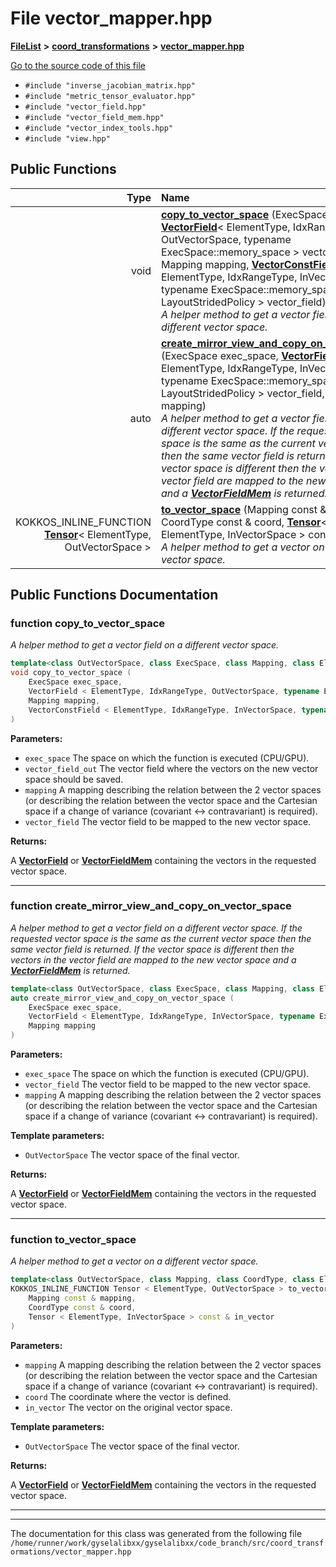 

# File vector\_mapper.hpp



[**FileList**](files.md) **>** [**coord\_transformations**](dir_67161c4ffadea73fddf46ea451c2f62c.md) **>** [**vector\_mapper.hpp**](vector__mapper_8hpp.md)

[Go to the source code of this file](vector__mapper_8hpp_source.md)



* `#include "inverse_jacobian_matrix.hpp"`
* `#include "metric_tensor_evaluator.hpp"`
* `#include "vector_field.hpp"`
* `#include "vector_field_mem.hpp"`
* `#include "vector_index_tools.hpp"`
* `#include "view.hpp"`





































## Public Functions

| Type | Name |
| ---: | :--- |
|  void | [**copy\_to\_vector\_space**](#function-copy_to_vector_space) (ExecSpace exec\_space, [**VectorField**](classVectorField.md)&lt; ElementType, IdxRangeType, OutVectorSpace, typename ExecSpace::memory\_space &gt; vector\_field\_out, Mapping mapping, [**VectorConstField**](classVectorField.md)&lt; ElementType, IdxRangeType, InVectorSpace, typename ExecSpace::memory\_space, LayoutStridedPolicy &gt; vector\_field) <br>_A helper method to get a vector field on a different vector space._  |
|  auto | [**create\_mirror\_view\_and\_copy\_on\_vector\_space**](#function-create_mirror_view_and_copy_on_vector_space) (ExecSpace exec\_space, [**VectorField**](classVectorField.md)&lt; ElementType, IdxRangeType, InVectorSpace, typename ExecSpace::memory\_space, LayoutStridedPolicy &gt; vector\_field, Mapping mapping) <br>_A helper method to get a vector field on a different vector space. If the requested vector space is the same as the current vector space then the same vector field is returned. If the vector space is different then the vectors in the vector field are mapped to the new vector space and a_ [_**VectorFieldMem**_](classVectorFieldMem.md) _is returned._ |
|  KOKKOS\_INLINE\_FUNCTION [**Tensor**](classTensor.md)&lt; ElementType, OutVectorSpace &gt; | [**to\_vector\_space**](#function-to_vector_space) (Mapping const & mapping, CoordType const & coord, [**Tensor**](classTensor.md)&lt; ElementType, InVectorSpace &gt; const & in\_vector) <br>_A helper method to get a vector on a different vector space._  |




























## Public Functions Documentation




### function copy\_to\_vector\_space 

_A helper method to get a vector field on a different vector space._ 
```C++
template<class OutVectorSpace, class ExecSpace, class Mapping, class ElementType, class IdxRangeType, class InVectorSpace, class LayoutStridedPolicy>
void copy_to_vector_space (
    ExecSpace exec_space,
    VectorField < ElementType, IdxRangeType, OutVectorSpace, typename ExecSpace::memory_space > vector_field_out,
    Mapping mapping,
    VectorConstField < ElementType, IdxRangeType, InVectorSpace, typename ExecSpace::memory_space, LayoutStridedPolicy > vector_field
) 
```





**Parameters:**


* `exec_space` The space on which the function is executed (CPU/GPU). 
* `vector_field_out` The vector field where the vectors on the new vector space should be saved. 
* `mapping` A mapping describing the relation between the 2 vector spaces (or describing the relation between the vector space and the Cartesian space if a change of variance (covariant &lt;-&gt; contravariant) is required). 
* `vector_field` The vector field to be mapped to the new vector space.



**Returns:**

A [**VectorField**](classVectorField.md) or [**VectorFieldMem**](classVectorFieldMem.md) containing the vectors in the requested vector space. 





        

<hr>



### function create\_mirror\_view\_and\_copy\_on\_vector\_space 

_A helper method to get a vector field on a different vector space. If the requested vector space is the same as the current vector space then the same vector field is returned. If the vector space is different then the vectors in the vector field are mapped to the new vector space and a_ [_**VectorFieldMem**_](classVectorFieldMem.md) _is returned._
```C++
template<class OutVectorSpace, class ExecSpace, class Mapping, class ElementType, class IdxRangeType, class InVectorSpace, class LayoutStridedPolicy>
auto create_mirror_view_and_copy_on_vector_space (
    ExecSpace exec_space,
    VectorField < ElementType, IdxRangeType, InVectorSpace, typename ExecSpace::memory_space, LayoutStridedPolicy > vector_field,
    Mapping mapping
) 
```





**Parameters:**


* `exec_space` The space on which the function is executed (CPU/GPU). 
* `vector_field` The vector field to be mapped to the new vector space. 
* `mapping` A mapping describing the relation between the 2 vector spaces (or describing the relation between the vector space and the Cartesian space if a change of variance (covariant &lt;-&gt; contravariant) is required).



**Template parameters:**


* `OutVectorSpace` The vector space of the final vector.



**Returns:**

A [**VectorField**](classVectorField.md) or [**VectorFieldMem**](classVectorFieldMem.md) containing the vectors in the requested vector space. 





        

<hr>



### function to\_vector\_space 

_A helper method to get a vector on a different vector space._ 
```C++
template<class OutVectorSpace, class Mapping, class CoordType, class ElementType, class InVectorSpace>
KOKKOS_INLINE_FUNCTION Tensor < ElementType, OutVectorSpace > to_vector_space (
    Mapping const & mapping,
    CoordType const & coord,
    Tensor < ElementType, InVectorSpace > const & in_vector
) 
```





**Parameters:**


* `mapping` A mapping describing the relation between the 2 vector spaces (or describing the relation between the vector space and the Cartesian space if a change of variance (covariant &lt;-&gt; contravariant) is required). 
* `coord` The coordinate where the vector is defined. 
* `in_vector` The vector on the original vector space.



**Template parameters:**


* `OutVectorSpace` The vector space of the final vector.



**Returns:**

A [**VectorField**](classVectorField.md) or [**VectorFieldMem**](classVectorFieldMem.md) containing the vectors in the requested vector space. 





        

<hr>

------------------------------
The documentation for this class was generated from the following file `/home/runner/work/gyselalibxx/gyselalibxx/code_branch/src/coord_transformations/vector_mapper.hpp`

